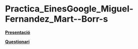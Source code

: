 # Practica_EinesGoogle_Miguel-Fernandez_Mart--Borr-s
[**Presentació**](Conversió-binari-decimal-hexadecimal-octal.pdf)

[**Questionari**](https://docs.google.com/forms/d/e/1FAIpQLSeARmyHucrvCpLM50bzzVsWkCjRHWF_UT_OOZHiWRhafmexjA/viewform?usp=sharing&ouid=108374675660598671164)
